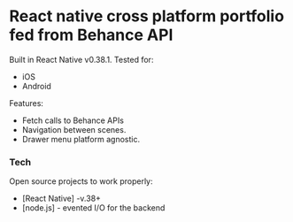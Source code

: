 # React native cross platform portfolio fed from Behance API


Built in React Native v0.38.1. 
Tested for:

  - iOS
  - Android

Features:
  - Fetch calls to Behance APIs
  - Navigation between scenes.
  - Drawer menu platform agnostic.



### Tech

Open source projects to work properly:

* [React Native] -v.38+
* [node.js] - evented I/O for the backend


